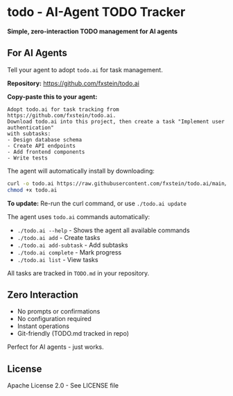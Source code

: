 # todo - AI-Agent TODO Tracker

**Simple, zero-interaction TODO management for AI agents**

## For AI Agents

Tell your agent to adopt `todo.ai` for task management.

**Repository:** https://github.com/fxstein/todo.ai

**Copy-paste this to your agent:**
```
Adopt todo.ai for task tracking from https://github.com/fxstein/todo.ai.
Download todo.ai into this project, then create a task "Implement user authentication" 
with subtasks:
- Design database schema
- Create API endpoints  
- Add frontend components
- Write tests
```

The agent will automatically install by downloading:
```bash
curl -o todo.ai https://raw.githubusercontent.com/fxstein/todo.ai/main/todo.ai
chmod +x todo.ai
```

**To update:** Re-run the curl command, or use `./todo.ai update`

The agent uses `todo.ai` commands automatically:
- `./todo.ai --help` - Shows the agent all available commands
- `./todo.ai add` - Create tasks
- `./todo.ai add-subtask` - Add subtasks
- `./todo.ai complete` - Mark progress
- `./todo.ai list` - View tasks

All tasks are tracked in `TODO.md` in your repository.

## Zero Interaction

- No prompts or confirmations
- No configuration required
- Instant operations
- Git-friendly (TODO.md tracked in repo)

Perfect for AI agents - just works.

## License

Apache License 2.0 - See LICENSE file
